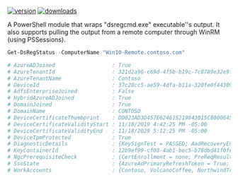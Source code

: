 ﻿[![version](https://img.shields.io/powershellgallery/v/DsReg.svg?include_prereleases)](https://www.powershellgallery.com/packages/DsReg) [![downloads](https://img.shields.io/powershellgallery/dt/DsReg.svg?label=downloads)](https://www.powershellgallery.com/stats/packages/DsReg?groupby=Version)

A PowerShell module that wraps "dsregcmd.exe" executable''s output.  It also supports pulling the output from a remote computer through WinRM (using PSSessions).

```powershell
Get-DsRegStatus -ComputerName "Win10-Remote.contoso.com"

# AzureADJoined                  : True
# AzureTenantId                  : 321d2a96-c69d-4f5b-b19c-7c8789e32e9f
# AzureTenantName                : Contoso
# DeviceId                       : 37c28cc5-ae59-4dfa-b11a-320fe0f44309
# AdfsEnterpriseJoined           : False
# HybridAzureADJoined            : True
# DomainJoined                   : True
# DomainName                     : CONTOSO
# DeviceCertificateThumbprint    : DD023AD3D457E624615219843015C800064565C5
# DeviceCertificateValidityStart : 11/18/2019 4:42:25 PM -05:00
# DeviceCertificateValidityEnd   : 11/18/2029 5:12:25 PM -05:00
# DeviceTpmProtected             : True
# DiagnosticDetails              : {KeySignTest = PASSED; AadRecoveryEnabled = False}
# KeyContainerId                 : 12b9ef99-cf03-4ab1-bec5-b78dbd41f0fe
# NgcPrerequisiteCheck           : {CertEnrollment = none; PreReqResult = WillNotProvision; ...}
# SsoState                       : {AzureAdPrimaryRefreshToken = True; ...}
# WorkAccounts                   : {Contoso, VolcanoCoffee, NorthwindTraders, BlueYonder, WorldwideImports}
```
